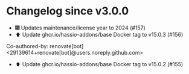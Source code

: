 # Changelog since v3.0.0
- 🎆 Updates maintenance/license year to 2024 (#157) 
- ⬆️ Update ghcr.io/hassio-addons/base Docker tag to v15.0.3 (#156)

Co-authored-by: renovate[bot] <29139614+renovate[bot]@users.noreply.github.com> 
- ⬆️ Update ghcr.io/hassio-addons/base Docker tag to v15.0.2 (#155) 
